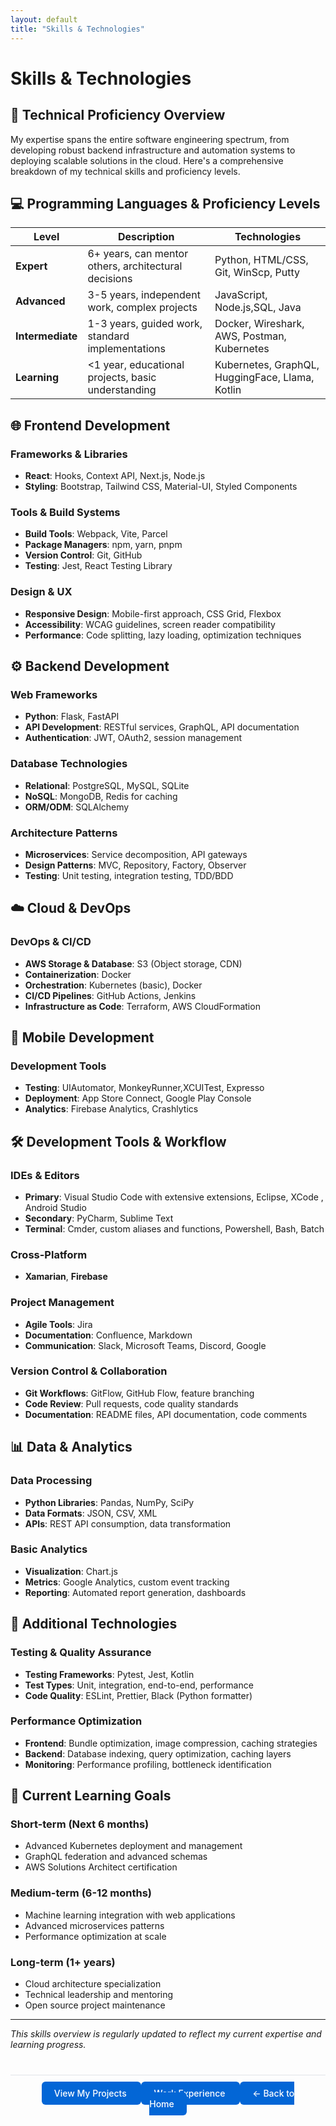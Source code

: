 ```yaml
---
layout: default
title: "Skills & Technologies"
---
```


# Skills & Technologies

## 🎯 Technical Proficiency Overview

My expertise spans the entire software engineering spectrum, from developing robust backend infrastructure and automation systems to deploying scalable solutions in the cloud. Here's a comprehensive breakdown of my technical skills and proficiency levels.

## 💻 Programming Languages & Proficiency Levels

| Level | Description | Technologies |
|-------|-------------|--------------|
| **Expert** | 6+ years, can mentor others, architectural decisions | Python, HTML/CSS, Git, WinScp, Putty |
| **Advanced** | 3-5 years, independent work, complex projects | JavaScript, Node.js,SQL, Java |
| **Intermediate** | 1-3 years, guided work, standard implementations | Docker, Wireshark, AWS, Postman, Kubernetes|
| **Learning** | <1 year, educational projects, basic understanding |  Kubernetes, GraphQL, HuggingFace, Llama, Kotlin |

## 🌐 Frontend Development

### **Frameworks & Libraries**
- **React**: Hooks, Context API, Next.js, Node.js
- **Styling**: Bootstrap, Tailwind CSS, Material-UI, Styled Components

### **Tools & Build Systems**
- **Build Tools**: Webpack, Vite, Parcel
- **Package Managers**: npm, yarn, pnpm
- **Version Control**: Git, GitHub
- **Testing**: Jest, React Testing Library

### **Design & UX**
- **Responsive Design**: Mobile-first approach, CSS Grid, Flexbox
- **Accessibility**: WCAG guidelines, screen reader compatibility
- **Performance**: Code splitting, lazy loading, optimization techniques

## ⚙️ Backend Development

### **Web Frameworks**
- **Python**: Flask, FastAPI
- **API Development**: RESTful services, GraphQL, API documentation
- **Authentication**: JWT, OAuth2, session management

### **Database Technologies**
- **Relational**: PostgreSQL, MySQL, SQLite
- **NoSQL**: MongoDB, Redis for caching
- **ORM/ODM**: SQLAlchemy

### **Architecture Patterns**
- **Microservices**: Service decomposition, API gateways
- **Design Patterns**: MVC, Repository, Factory, Observer
- **Testing**: Unit testing, integration testing, TDD/BDD

## ☁️ Cloud & DevOps

### **DevOps & CI/CD**
- **AWS Storage & Database**: S3 (Object storage, CDN)
- **Containerization**: Docker
- **Orchestration**: Kubernetes (basic), Docker 
- **CI/CD Pipelines**: GitHub Actions, Jenkins
- **Infrastructure as Code**: Terraform, AWS CloudFormation

## 📱 Mobile Development

### **Development Tools**
- **Testing**: UIAutomator, MonkeyRunner,XCUITest, Expresso
- **Deployment**: App Store Connect, Google Play Console
- **Analytics**: Firebase Analytics, Crashlytics

## 🛠️ Development Tools & Workflow

### **IDEs & Editors**
- **Primary**: Visual Studio Code with extensive extensions, Eclipse, XCode , Android Studio
- **Secondary**: PyCharm, Sublime Text
- **Terminal**: Cmder, custom aliases and functions, Powershell, Bash, Batch

### **Cross-Platform**
- **Xamarian**, **Firebase**

### **Project Management**
- **Agile Tools**: Jira
- **Documentation**: Confluence, Markdown
- **Communication**: Slack, Microsoft Teams, Discord, Google

### **Version Control & Collaboration**
- **Git Workflows**: GitFlow, GitHub Flow, feature branching
- **Code Review**: Pull requests, code quality standards
- **Documentation**: README files, API documentation, code comments

## 📊 Data & Analytics

### **Data Processing**
- **Python Libraries**: Pandas, NumPy, SciPy
- **Data Formats**: JSON, CSV, XML
- **APIs**: REST API consumption, data transformation

### **Basic Analytics**
- **Visualization**: Chart.js
- **Metrics**: Google Analytics, custom event tracking
- **Reporting**: Automated report generation, dashboards

## 🔧 Additional Technologies

### **Testing & Quality Assurance**
- **Testing Frameworks**: Pytest, Jest, Kotlin
- **Test Types**: Unit, integration, end-to-end, performance
- **Code Quality**: ESLint, Prettier, Black (Python formatter)

### **Performance Optimization**
- **Frontend**: Bundle optimization, image compression, caching strategies
- **Backend**: Database indexing, query optimization, caching layers
- **Monitoring**: Performance profiling, bottleneck identification



## 🎯 Current Learning Goals

### **Short-term (Next 6 months)**
- Advanced Kubernetes deployment and management
- GraphQL federation and advanced schemas
- AWS Solutions Architect certification

### **Medium-term (6-12 months)**
- Machine learning integration with web applications
- Advanced microservices patterns
- Performance optimization at scale

### **Long-term (1+ years)**
- Cloud architecture specialization
- Technical leadership and mentoring
- Open source project maintenance

---

*This skills overview is regularly updated to reflect my current expertise and learning progress.*

<!-- Navigation footer -->
<!-- **[← View My Projects| ](projects.md)[← Work Experience | ](experience.md)[← Back to Home](index.md)** -->

<div style="text-align: center; margin: 40px 0; padding: 20px; border-top: 1px solid #e1e4e8;">
  <a href="{{ site.baseurl }}/projects.html" style="background: #0366d6; color: white; padding: 10px 20px; border-radius: 6px; text-decoration: none; font-weight: 500;"> View My Projects 
  </a>
  <a href="{{ site.baseurl }}/experience.html" style="background: #0366d6; color: white; padding: 10px 20px; border-radius: 6px; text-decoration: none; font-weight: 500;"> Work Experience 
  </a>
  <a href="{{ site.baseurl }}/" style="background: #0366d6; color: white; padding: 10px 20px; border-radius: 6px; text-decoration: none; font-weight: 500;"> ← Back to Home
 </a>
</div>